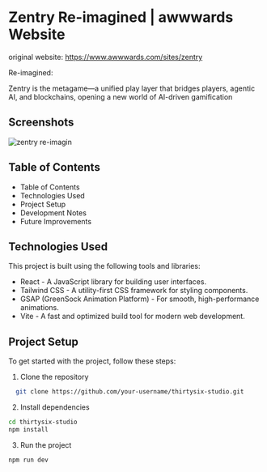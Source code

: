 
# Zentry Re-imagined | awwwards Website

original website: https://www.awwwards.com/sites/zentry

Re-imagined:

Zentry is the metagame—a unified play layer that bridges players, agentic AI, and blockchains, opening a new world of AI-driven gamification



## Screenshots

![zentry re-imagin](https://github.com/user-attachments/assets/55b692a4-13ef-4a40-809d-0ebd4c0563cb)

##  Table of Contents 

- Table of Contents
- Technologies Used
- Project Setup
- Development Notes
- Future Improvements

## Technologies Used

This project is built using the following tools and libraries:

- React - A JavaScript library for building user interfaces.
- Tailwind CSS - A utility-first CSS framework for styling components.
- GSAP (GreenSock Animation Platform) - For smooth, high-performance animations.
- Vite - A fast and optimized build tool for modern web development.
## Project Setup

To get started with the project, follow these steps:

1. Clone the repository

```bash
  git clone https://github.com/your-username/thirtysix-studio.git
```
2. Install dependencies

```bash
cd thirtysix-studio
npm install

```

3. Run the project

```bash
npm run dev

```


